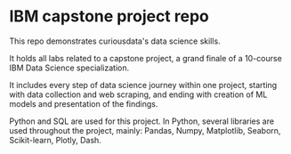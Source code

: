# IBM capstone project repo
This repo demonstrates curiousdata's data science skills.

It holds all labs related to a capstone project, a grand finale of a 10-course IBM Data Science specialization.

It includes every step of data science journey within one project, starting with data collection and web scraping, and ending with creation of ML models and presentation of the findings.

Python and SQL are used for this project. In Python, several libraries are used throughout the project, mainly: Pandas, Numpy, Matplotlib, Seaborn, Scikit-learn, Plotly, Dash.
